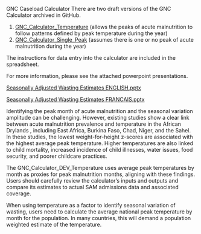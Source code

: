 GNC Caseload Calculator
There are two draft versions of the GNC Calculator archived in GitHub.
1.	[GNC_Calculator_Temperature]( https://github.com/RobertJohnston/GNC_calculator/blob/main/GNC-Caseload_Calculator_DEV_Temperature.xlsx) (allows the peaks of acute malnutrition to follow patterns defined by peak temperature during the year)
2.	[GNC_Calculator_Single_Peak](https://github.com/RobertJohnston/GNC_calculator/blob/main/GNC-Caseload_Calculator_DEV_Unimodal.xlsx) (assumes there is one or no peak of acute malnutrition during the year)

The instructions for data entry into the calculator are included in the spreadsheet. 

For more information, please see the attached powerpoint presentations.

[Seasonally Adjusted Wasting Estimates ENGLISH.pptx]( https://github.com/RobertJohnston/GNC_calculator/blob/main/Seasonally%20Adjusted%20Wasting%20Estimates_EN.pptx)

[Seasonally Adjusted Wasting Estimates FRANCAIS.pptx]( https://github.com/RobertJohnston/GNC_calculator/blob/main/Seasonally%20Adjusted%20Wasting%20Estimates_FR.pptx)

Identifying the peak month of acute malnutrition and the seasonal variation amplitude can be challenging. However, existing studies show a clear link between acute malnutrition prevalence and temperature in the African Drylands , including East Africa, Burkina Faso,  Chad, Niger, and the Sahel. In these studies, the lowest weight-for-height z-scores are associated with the highest average peak temperature. Higher temperatures are also linked to child mortality, increased incidence of child illnesses, water issues, food security, and poorer childcare practices.

The GNC_Calculator_DEV_Temperature uses average peak temperatures by month as proxies for peak malnutrition months, aligning with these findings. Users should carefully review the calculator’s inputs and outputs and compare its estimates to actual SAM admissions data and associated coverage.

When using temperature as a factor to identify seasonal variation of wasting, users need to calculate the average national peak temperature by month for the population. In many countries, this will demand a population weighted estimate of the temperature. 

